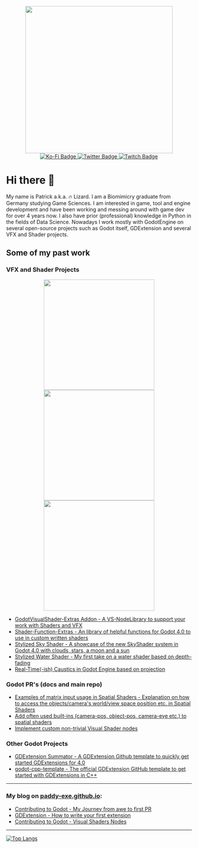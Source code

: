 <div id="header" align="center">
  <img src="https://media2.giphy.com/media/3o6Ztb8w8H1ckNzVFS/giphy.gif?cid=790b7611f87c2c7ff5a72a02464a62c8bb70715f082fcea1&rid=giphy.gif&ct=g" width="400"/>
</div>
<div id="badges" align="center">
  <a href="https://ko-fi.com/flamelizard">
    <img src="https://img.shields.io/badge/KoFi-red?style=for-the-badge&logo=kofi&logoColor=white" alt="Ko-Fi Badge"/>
  </a>
  <a href="https://twitter.com/patrick_exe">
    <img src="https://img.shields.io/badge/Twitter-blue?style=for-the-badge&logo=twitter&logoColor=white" alt="Twitter Badge"/>
  </a>
  <a href="https://www.twitch.tv/flamelizardcodes">
    <img src="https://img.shields.io/badge/Twitch-purple?style=for-the-badge&logo=twitch&logoColor=white" alt="Twitch Badge"/>
  </a>
</div>

# Hi there 👋
My name is Patrick a.k.a. 🔥 Lizard. I am a Biomimicry graduate from Germany studying Game Sciences.
I am interested in game, tool and engine development and have been working and messing around with game dev for over 4 years now. I also have prior (professional) knowledge in Python in the fields of Data Science. Nowadays I work mostly with GodotEngine on several open-source projects such as Godot itself, GDExtension and several VFX and Shader projects.

## Some of my past work
### VFX and Shader Projects

<div id="header" align="center">
  <img src="https://user-images.githubusercontent.com/38077837/198696614-b09861b1-8dc2-437f-b118-efacd0af3bd5.gif" width="300"/>
  <img src="https://user-images.githubusercontent.com/38077837/198704439-287b678d-6573-4f6b-bd52-43b2245c34b3.png" width="300"/>
  <img src="https://user-images.githubusercontent.com/38077837/198704453-c1421e0c-1a60-4002-b528-cd9e5a0a0602.png" width="300"/>
</div>

* [GodotVisualShader-Extras Addon - A VS-NodeLibrary to support your work with Shaders and VFX](https://github.com/paddy-exe/GodotVisualShader-Extras)
* [Shader-Function-Extras - An library of helpful functions for Godot 4.0 to use in custom written shaders](https://github.com/paddy-exe/ShaderFunction-Extras)
* [Stylized Sky Shader - A showcase of the new SkyShader system in Godot 4.0 with clouds, stars, a moon and a sun](https://github.com/paddy-exe/GodotStylizedSkyShader)
* [Stylized Water Shader - My first take on a water shader based on depth-fading](https://github.com/paddy-exe/Godot-3D-Stylized-Water)
* [Real-Time(-ish) Caustics in Godot Engine based on projection](https://github.com/paddy-exe/Godot-RealTimeCaustics)

### Godot PR's (docs and main repo)

* [Examples of matrix input usage in Spatial Shaders - Explanation on how to access the objects/camera's world/view space position etc. in Spatial Shaders](https://github.com/godotengine/godot-docs/pull/5895)
* [Add often used built-ins (camera-pos, object-pos, camera-eye etc.) to spatial shaders](https://github.com/godotengine/godot/pull/63597)
* [Implement custom non-trivial Visual Shader nodes](https://github.com/godotengine/godot/pull/64248)

### Other Godot Projects
* [GDExtension Summator - A GDExtension Github template to quickly get started GDExtensions for 4.0](https://github.com/paddy-exe/GDExtensionSummator)
* [godot-cpp-template - The official GDExtension GitHub template to get started with GDExtensions in C++](https://github.com/godotengine/godot-cpp-template)


---
### My blog on [paddy-exe.github.io](https://paddy-exe.github.io):
* [Contributing to Godot - My Journey from awe to first PR](https://paddy-exe.github.io/posts/contributing-to-godot-my-journey/)
* [GDExtension - How to write your first extension](https://paddy-exe.github.io/posts/gdextension-how-to-write-your-first-extension/)
* [Contributing to Godot - Visual Shaders Nodes](https://paddy-exe.github.io/posts/gdextension-how-to-write-your-first-extension/)


---
[![Top Langs](https://github-readme-stats.vercel.app/api/top-langs/?username=paddy-exe&layout=compact&theme=vision-friendly-dark)](https://github.com/anuraghazra/github-readme-stats)
